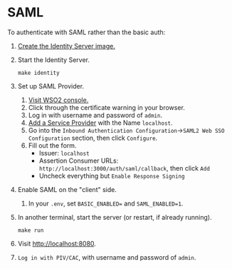 # SAML

To authenticate with SAML rather than the basic auth:

1. [Create the Identity Server image.](https://github.com/wso2/docker-is/tree/master/dockerfiles/is)
1. Start the Identity Server.

    ```shell
    make identity
    ```

1. Set up SAML Provider.
    1. [Visit WSO2 console.](https://localhost:9443/carbon)
    1. Click through the certificate warning in your browser.
    1. Log in with username and password of `admin`.
    1. [Add a Service Provider](https://localhost:9443/carbon/application/add-service-provider.jsp) with the Name `localhost`.
    1. Go into the `Inbound Authentication Configuration`->`SAML2 Web SSO Configuration` section, then click `Configure`.
    1. Fill out the form.
        - Issuer: `localhost`
        - Assertion Consumer URLs: `http://localhost:3000/auth/saml/callback`, then click `Add` <!-- this should match SAML_CONSUMER_SERVICE_URL -->
        - Uncheck everything but `Enable Response Signing`
1. Enable SAML on the "client" side.
    1. In your `.env`, set `BASIC_ENABLED=` and `SAML_ENABLED=1`.
1. In another terminal, start the server (or restart, if already running).

    ```shell
    make run
    ```

1. Visit [http://localhost:8080](http://localhost:8080).
1. `Log in with PIV/CAC`, with username and password of `admin`.
